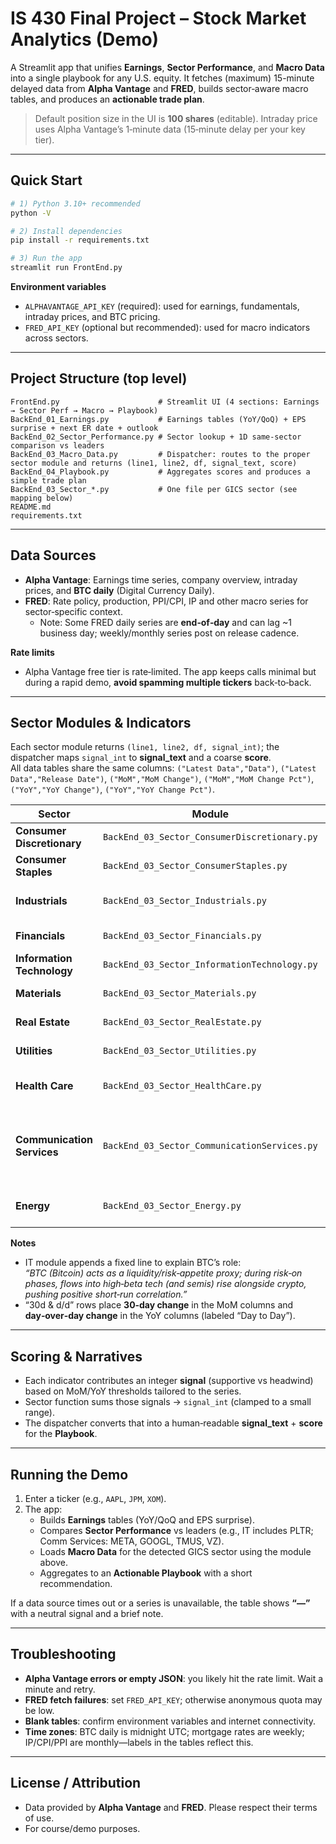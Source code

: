 # IS 430 Final Project – Stock Market Analytics (Demo)

A Streamlit app that unifies **Earnings**, **Sector Performance**, and **Macro Data** into a single playbook for any U.S. equity. 
It fetches (maximum) 15-minute delayed data from **Alpha Vantage** and **FRED**, builds sector‑aware macro tables, and produces an **actionable trade plan**.

> Default position size in the UI is **100 shares** (editable). Intraday price uses Alpha Vantage’s 1‑minute data (15‑minute delay per your key tier).

---

## Quick Start

```bash
# 1) Python 3.10+ recommended
python -V

# 2) Install dependencies
pip install -r requirements.txt

# 3) Run the app
streamlit run FrontEnd.py
```

**Environment variables**
- `ALPHAVANTAGE_API_KEY` (required): used for earnings, fundamentals, intraday prices, and BTC pricing.
- `FRED_API_KEY` (optional but recommended): used for macro indicators across sectors.

---

## Project Structure (top level)

```
FrontEnd.py                      # Streamlit UI (4 sections: Earnings → Sector Perf → Macro → Playbook)
BackEnd_01_Earnings.py           # Earnings tables (YoY/QoQ) + EPS surprise + next ER date + outlook
BackEnd_02_Sector_Performance.py # Sector lookup + 1D same‑sector comparison vs leaders
BackEnd_03_Macro_Data.py         # Dispatcher: routes to the proper sector module and returns (line1, line2, df, signal_text, score)
BackEnd_04_Playbook.py           # Aggregates scores and produces a simple trade plan
BackEnd_03_Sector_*.py           # One file per GICS sector (see mapping below)
README.md
requirements.txt
```

---

## Data Sources

- **Alpha Vantage**: Earnings time series, company overview, intraday prices, and **BTC daily** (Digital Currency Daily).  
- **FRED**: Rate policy, production, PPI/CPI, IP and other macro series for sector‑specific context.
  - Note: Some FRED daily series are **end‑of‑day** and can lag ~1 business day; weekly/monthly series post on release cadence.

**Rate limits**
- Alpha Vantage free tier is rate‑limited. The app keeps calls minimal but during a rapid demo, **avoid spamming multiple tickers** back‑to‑back.

---

## Sector Modules & Indicators

Each sector module returns `(line1, line2, df, signal_int)`; the dispatcher maps `signal_int` to **signal_text** and a coarse **score**.  
All data tables share the same columns:
`("Latest Data","Data")`, `("Latest Data","Release Date")`, `("MoM","MoM Change")`, `("MoM","MoM Change Pct")`, `("YoY","YoY Change")`, `("YoY","YoY Change Pct")`.

| Sector | Module | Row 1 | Row 2 |
|---|---|---|---|
| **Consumer Discretionary** | `BackEnd_03_Sector_ConsumerDiscretionary.py` | **UMich Sentiment** (CSV) | **Retail Sales (RSAFS)** (FRED) |
| **Consumer Staples** | `BackEnd_03_Sector_ConsumerStaples.py` | **Core/Sticky CPI** | **PPI** |
| **Industrials** | `BackEnd_03_Sector_Industrials.py` | **Durable Goods** | **Industrial Production (INDPRO)** |
| **Financials** | `BackEnd_03_Sector_Financials.py` | **Fed Funds (FEDFUNDS)** | **Yield Curve 10y–2y (T10Y2Y)** |
| **Information Technology** | `BackEnd_03_Sector_InformationTechnology.py` | **Bitcoin (AV, 30d & d/d)** | **Semis IP – NAICS 3344 (IPG3344S)** |
| **Materials** | `BackEnd_03_Sector_Materials.py` | **Copper (PCOPPUSDM)** | **Primary Metals IP (IPG331S)** |
| **Real Estate** | `BackEnd_03_Sector_RealEstate.py` | **30Y Mortgage Rate (MORTGAGE30US)** | **Building Permits (PERMIT)** |
| **Utilities** | `BackEnd_03_Sector_Utilities.py` | **WTI (DCOILWTICO, 30d & d/d)** | **CPI: Electricity (CUSR0000SEHF01)** |
| **Health Care** | `BackEnd_03_Sector_HealthCare.py` | **CPI: Medical Care (CPIMEDSL)** | **All Employees: HC & Social Assistance (CES6562000001)** |
| **Communication Services** | `BackEnd_03_Sector_CommunicationServices.py` | **PPI: Internet Publishing & Web Search (PCU519130519130)** | **IP: Telecommunications (IPG517S)** *(falls back to **IP: Broadcasting (IPG515S)**)* |
| **Energy** | `BackEnd_03_Sector_Energy.py` | **Brent (DCOILBRENTEU, 30d & d/d)** | **Henry Hub Nat Gas (DHHNGSP)** |

**Notes**
- IT module appends a fixed line to explain BTC’s role:  
  *“BTC (Bitcoin) acts as a liquidity/risk‑appetite proxy; during risk‑on phases, flows into high‑beta tech (and semis) rise alongside crypto, pushing positive short‑run correlation.”*
- “30d & d/d” rows place **30‑day change** in the MoM columns and **day‑over‑day change** in the YoY columns (labeled “Day to Day”).

---

## Scoring & Narratives

- Each indicator contributes an integer **signal** (supportive vs headwind) based on MoM/YoY thresholds tailored to the series.
- Sector function sums those signals → `signal_int` (clamped to a small range).  
- The dispatcher converts that into a human‑readable **signal_text** + **score** for the **Playbook**.

---

## Running the Demo

1. Enter a ticker (e.g., `AAPL`, `JPM`, `XOM`).  
2. The app:
   - Builds **Earnings** tables (YoY/QoQ and EPS surprise).
   - Compares **Sector Performance** vs leaders (e.g., IT includes PLTR; Comm Services: META, GOOGL, TMUS, VZ).
   - Loads **Macro Data** for the detected GICS sector using the module above.
   - Aggregates to an **Actionable Playbook** with a short recommendation.

If a data source times out or a series is unavailable, the table shows **“—”** with a neutral signal and a brief note.

---

## Troubleshooting

- **Alpha Vantage errors or empty JSON**: you likely hit the rate limit. Wait a minute and retry.
- **FRED fetch failures**: set `FRED_API_KEY`; otherwise anonymous quota may be low.
- **Blank tables**: confirm environment variables and internet connectivity.
- **Time zones**: BTC daily is midnight UTC; mortgage rates are weekly; IP/CPI/PPI are monthly—labels in the tables reflect this.

---

## License / Attribution

- Data provided by **Alpha Vantage** and **FRED**. Please respect their terms of use.
- For course/demo purposes.
